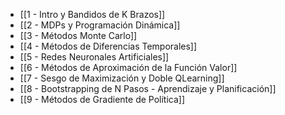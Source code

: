 - [[1 - Intro y Bandidos de K Brazos]]
- [[2 - MDPs y Programación Dinámica]]
- [[3 - Métodos Monte Carlo]]
- [[4 - Métodos de Diferencias Temporales]]
- [[5 - Redes Neuronales Artificiales]]
- [[6 - Métodos de Aproximación de la Función Valor]]
- [[7 - Sesgo de Maximización y Doble QLearning]]
- [[8 - Bootstrapping de N Pasos - Aprendizaje y Planificación]]
- [[9 - Métodos de Gradiente de Política]]